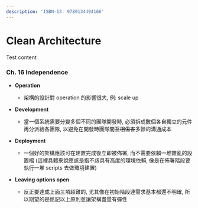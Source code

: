 ```yaml
---
description: 'ISBN-13: 9780134494166'
---
```


# Clean Architecture

Test content

### Ch. 16  Independence 

* **Operation**
  * 架構的設計對 operation 的影響很大, 例: scale up
* **Development**
  * 當一個系統需要分變多個不同的團隊開發時, 必須拆成數個各自獨立的元件再分派給各團隊, 以避免在開發時團隊間~~互相傷害~~多餘的溝通成本
* **Deployment**

  * 一個好的架構應該可在建置完成後立即被佈署, 而不需要依賴一堆雜亂的設置檔  \(這裡具體來說應該是指不該具有高度的環境依賴, 像是在佈署階段要執行一堆 scripts 去做環境建置\)

* **Leaving options open**
  * 反正要達成上面三項超難的, 尤其像在初始階段連需求基本都還不明確,  所以期望的是銘記以上原則並讓架構盡量有彈性



